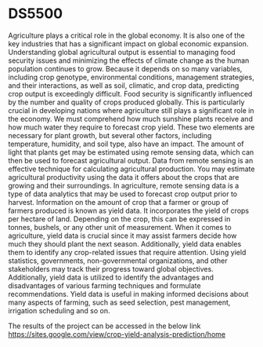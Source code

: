 # DS5500
Agriculture plays a critical role in the global economy. It is also one of the key industries that has a significant impact on global economic expansion.
Understanding global agricultural output is essential to managing food security issues and minimizing the effects of climate change as the human population
continues to grow. Because it depends on so many variables, including crop genotype, environmental conditions, management strategies, and their interactions,
as well as soil, climatic, and crop data, predicting crop output is exceedingly difficult.
Food security is significantly influenced by the number and quality of crops produced globally. This is particularly crucial in developing nations where
agriculture still plays a significant role in the economy. We must comprehend how much sunshine plants receive and how much water they require to forecast
crop yield. These two elements are necessary for plant growth, but several other factors, including temperature, humidity, and soil type, also have an impact.
The amount of light that plants get may be estimated using remote sensing data, which can then be used to forecast agricultural output.
Data from remote sensing is an effective technique for calculating agricultural production. You may estimate agricultural productivity using the data it
offers about the crops that are growing and their surroundings. In agriculture, remote sensing data is a type of data analytics that may be used to forecast crop
output prior to harvest. 
Information on the amount of crop that a farmer or group of farmers produced is known as yield data. It incorporates the yield of crops per hectare of land.
Depending on the crop, this can be expressed in tonnes, bushels, or any other unit of measurement. When it comes to agriculture, yield data is crucial since
it may assist farmers decide how much they should plant the next season. Additionally, yield data enables them to identify any crop-related issues that require
attention. Using yield statistics, governments, non-governmental organizations, and other stakeholders may track their progress toward global objectives.
Additionally, yield data is utilized to identify the advantages and disadvantages of various farming techniques and formulate recommendations. Yield data is 
useful in making informed decisions about many aspects of farming, such as seed selection, pest management, irrigation scheduling and so on.

The results of the project can be accessed in the below link
https://sites.google.com/view/crop-yield-analysis-prediction/home
